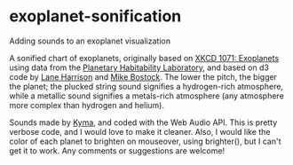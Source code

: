 # exoplanet-sonification
Adding sounds to an exoplanet visualization

<p>
A sonified chart of exoplanets, originally based on 
<a href="https://xkcd.com/1071/">XKCD 1071: Exoplanets</a> using data from the 
<a href = "http://phl.upr.edu/projects/habitable-exoplanets-catalog/data/database">
Planetary Habitability Laboratory</a>, and based on d3 code by <a href = "http://codementum.org/exoplanets/">Lane Harrison</a>
and <a href="https://bl.ocks.org/mbostock/3007180">Mike Bostock</a>. The lower the pitch, the bigger the planet; 
the plucked string sound signifies a hydrogen-rich atmosphere, while a metallic sound signifies a metals-rich atmosphere 
(any atmosphere more complex than hydrogen and helium).
</p>
<p>
Sounds made by <a href="http://kyma.symbolicsound.com/">Kyma</a>, and coded with the Web Audio API. 
This is pretty verbose code, and I would love to make it cleaner. 
Also, I would like the color of each planet to brighten on mouseover, using brighter(), but I can't get it to work. 
Any comments or suggestions are welcome!
</p>
